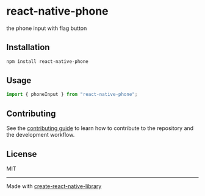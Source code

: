 # react-native-phone
the phone input with flag button
## Installation

```sh
npm install react-native-phone
```

## Usage

```js
import { phoneInput } from "react-native-phone";
```

## Contributing

See the [contributing guide](CONTRIBUTING.md) to learn how to contribute to the repository and the development workflow.

## License

MIT

---

Made with [create-react-native-library](https://github.com/callstack/react-native-builder-bob)
